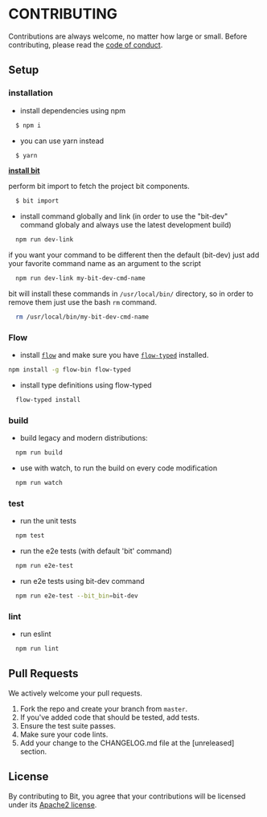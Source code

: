 # CONTRIBUTING

Contributions are always welcome, no matter how large or small. Before contributing,
please read the [code of conduct](CODE_OF_CONDUCT.md).

## Setup

### installation

- install dependencies using npm
```bash
  $ npm i
```

- you can use yarn instead
```bash
  $ yarn
```

**[install bit](https://teambit.github.io/bit/installation.html)**

perform bit import to fetch the project bit components.

```bash
  $ bit import
```

- install command globally and link (in order to use the "bit-dev" command globaly and always use the
  latest development build)
```bash
  npm run dev-link
```

if you want your command to be different then the default (bit-dev) just add your favorite command name as an argument to the script
```bash
  npm run dev-link my-bit-dev-cmd-name
```

bit will install these commands in `/usr/local/bin/` directory, so in order to remove them just use the bash `rm` command.

```bash
  rm /usr/local/bin/my-bit-dev-cmd-name
```

### Flow
- install [`flow`](https://flowtype.org/)
and make sure you have [`flow-typed`](https://github.com/flowtype/flow-typed) installed.
```bash
npm install -g flow-bin flow-typed
```

- install type definitions using flow-typed
```bash
  flow-typed install
```

### build

- build legacy and modern distributions:
```bash
  npm run build
```

- use with watch, to run the build on every code modification
```bash
  npm run watch
```

### test

- run the unit tests
```bash
  npm test
```

- run the e2e tests (with default 'bit' command)
```bash
  npm run e2e-test
```

- run e2e tests using bit-dev command
```bash
  npm run e2e-test --bit_bin=bit-dev
```

### lint

- run eslint
```bash
  npm run lint
```

## Pull Requests

We actively welcome your pull requests.

1. Fork the repo and create your branch from `master`.
2. If you've added code that should be tested, add tests.
3. Ensure the test suite passes.
4. Make sure your code lints.
5. Add your change to the CHANGELOG.md file at the [unreleased] section.

## License

By contributing to Bit, you agree that your contributions will be licensed
under its [Apache2 license](LICENSE).
